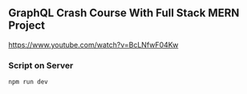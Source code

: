 ## GraphQL Crash Course With Full Stack MERN Project  
https://www.youtube.com/watch?v=BcLNfwF04Kw

### Script on Server

``` 
npm run dev 
```